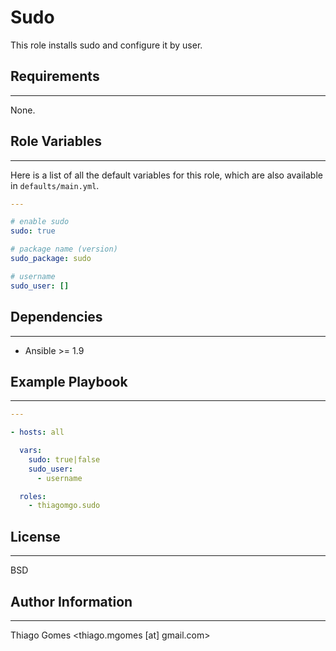 # **Sudo**

This role installs sudo and configure it by user.

## Requirements
------------

None.

## Role Variables
--------------

Here is a list of all the default variables for this role, which are also available in `defaults/main.yml`.

```yaml
---

# enable sudo
sudo: true

# package name (version)
sudo_package: sudo

# username
sudo_user: []

```

## Dependencies
------------

* Ansible >= 1.9

## Example Playbook
----------------

```yaml
---

- hosts: all

  vars:
    sudo: true|false
    sudo_user:
      - username

  roles:
    - thiagomgo.sudo
```

## License
-------

BSD

## Author Information
-------

Thiago Gomes <thiago.mgomes [at] gmail.com>



